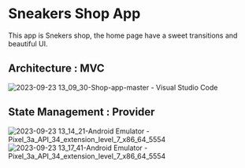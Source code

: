 # Sneakers Shop App

This app is Snekers shop, the home page have a sweet transitions and beautiful UI.
## Architecture : MVC
![2023-09-23 13_09_30-Shop-app-master - Visual Studio Code](https://github.com/mohamedimem/Shop-app/assets/78182552/a666c4c7-bfd7-485f-b254-79271845a1b2)
## State Management : Provider
![2023-09-23 13_14_21-Android Emulator - Pixel_3a_API_34_extension_level_7_x86_64_5554](https://github.com/mohamedimem/Shop-app/assets/78182552/19a8283e-b377-4e8c-ae85-93ec906cf6fa)![2023-09-23 13_17_41-Android Emulator - Pixel_3a_API_34_extension_level_7_x86_64_5554](https://github.com/mohamedimem/Shop-app/assets/78182552/f8e5ed84-929e-4cfc-a7a2-871ac4f5b185)

